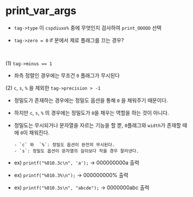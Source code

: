 # print_var_args

- `tag->type` 이 `cspdiuxo%` 중에 무엇인지 검사하여 `print_OOOOO` 선택

- `tag->zero = 0` if 문에서 제로 플래그를 끄는 경우?

</br>

(1) `tag->minus == 1`
- 좌측 정렬인 경우에는 무조건 `0` 플래그가 무시된다

(2) `c`, `s`, `%` 을 제외한 `tag->precision > -1`
- 정밀도가 존재하는 경우에는 정밀도 옵션을 통해 `0` 을 채워주기 때문이다.
- 하지만 `c`, `s`, `%` 의 경우에는 정밀도가 `0`을 채우는 역할을 하는 것이 아니다.
- 정밀도는 무시되거나 문자열을 자르는 기능을 할 뿐, `0`플래그와 `width`가 존재할 때에 `0`이 채워진다.

      - `c` 와  `%`: 정밀도 옵션이 완전히 무시된다.
      - `s`: 정밀도 옵션이 문자열의 길이보다 작을 경우 잘라낸다. 

- ex) `printf("%010.3c\n", 'a');`     -> 000000000a 출력
- ex) `printf("%010.3%\n");`          -> 000000000% 출력
- ex) `printf("%010.3s\n", "abcde");` -> 0000000abc 출력 

